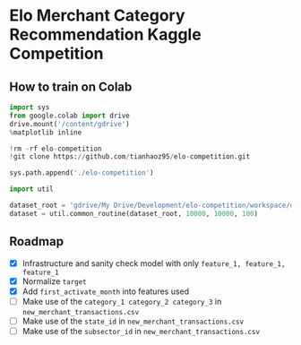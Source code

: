 # Elo Merchant Category Recommendation Kaggle Competition

## How to train on Colab

```python
import sys
from google.colab import drive
drive.mount('/content/gdrive')
%matplotlib inline

!rm -rf elo-competition
!git clone https://github.com/tianhaoz95/elo-competition.git

sys.path.append('./elo-competition')

import util

dataset_root = 'gdrive/My Drive/Development/elo-competition/workspace/dataset'
dataset = util.common_routine(dataset_root, 10000, 10000, 100)
```

## Roadmap
- [x] Infrastructure and sanity check model with only `feature_1, feature_1, feature_1`
- [x] Normalize `target`
- [x] Add `first_activate_month` into features used
- [ ] Make use of the `category_1 category_2 category_3` in `new_merchant_transactions.csv`
- [ ] Make use of the `state_id` in `new_merchant_transactions.csv`
- [ ] Make use of the `subsector_id` in `new_merchant_transactions.csv`